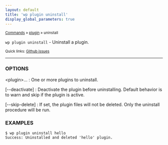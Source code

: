 ```yaml
---
layout: default
title: 'wp plugin uninstall'
display_global_parameters: true
---
```


<small>[Commands](/commands/) &raquo; [plugin](/commands/plugin/) &raquo; uninstall</small>

`wp plugin uninstall` - Uninstall a plugin.

<small>Quick links: <a href="https://github.com/wp-cli/wp-cli/issues?q=is%3Aopen+label%3Acommand%3Aplugin-uninstall+sort%3Aupdated-desc">Github issues</a></small>

<hr />

### OPTIONS

&lt;plugin&gt;...
: One or more plugins to uninstall.

[\--deactivate]
: Deactivate the plugin before uninstalling. Default behavior is to warn and skip if the plugin is active.

[\--skip-delete]
: If set, the plugin files will not be deleted. Only the uninstall procedure
will be run.

### EXAMPLES

    $ wp plugin uninstall hello
    Success: Uninstalled and deleted 'hello' plugin.



